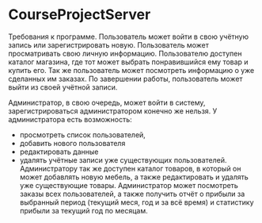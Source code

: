 # CourseProjectServer
Требования к программе.
Пользователь может войти в свою учётную запись или зарегистрировать новую. 
Пользователь может просматривать свою личную информацию. 
Пользователю доступен каталог магазина, где тот может выбрать понравившийся ему товар и купить его. 
Так же пользователь может посмотреть информацию о уже сделанных им заказах. 
По завершении работы, пользователь может выйти из своей учётной записи.

Администратор, в свою очередь, может войти в систему, зарегистрироваться администратором конечно же нельзя. 
У администратора есть возможность:
- просмотреть список пользователей, 
- добавить нового пользователя
- редактировать данные 
- удалять учётные записи уже существующих пользователей. 
Администратору так же доступен каталог товаров, в который он может добавлять новую мебель, а также редактировать и удалять уже существующие товары. 
Администратор может посмотреть заказы всех пользователей, а также получить отчёт о прибыли за выбранный период (текущий меся, год и за всё время) и статистику прибыли за текущий год по месяцам.

